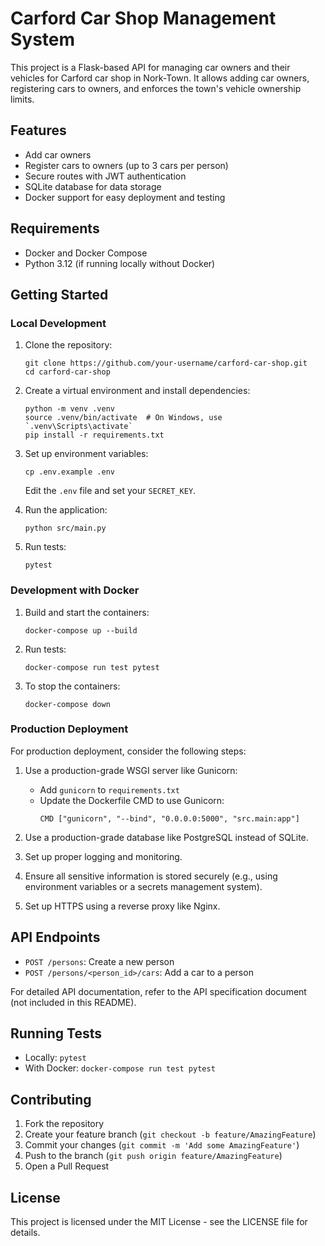 # Carford Car Shop Management System

This project is a Flask-based API for managing car owners and their vehicles for Carford car shop in Nork-Town. It allows adding car owners, registering cars to owners, and enforces the town's vehicle ownership limits.

## Features

- Add car owners
- Register cars to owners (up to 3 cars per person)
- Secure routes with JWT authentication
- SQLite database for data storage
- Docker support for easy deployment and testing

## Requirements

- Docker and Docker Compose
- Python 3.12 (if running locally without Docker)

## Getting Started

### Local Development

1. Clone the repository:
   ```
   git clone https://github.com/your-username/carford-car-shop.git
   cd carford-car-shop
   ```

2. Create a virtual environment and install dependencies:
   ```
   python -m venv .venv
   source .venv/bin/activate  # On Windows, use `.venv\Scripts\activate`
   pip install -r requirements.txt
   ```

3. Set up environment variables:
   ```
   cp .env.example .env
   ```
   Edit the `.env` file and set your `SECRET_KEY`.

4. Run the application:
   ```
   python src/main.py
   ```

5. Run tests:
   ```
   pytest
   ```

### Development with Docker

1. Build and start the containers:
   ```
   docker-compose up --build
   ```

2. Run tests:
   ```
   docker-compose run test pytest
   ```

3. To stop the containers:
   ```
   docker-compose down
   ```

### Production Deployment

For production deployment, consider the following steps:

1. Use a production-grade WSGI server like Gunicorn:
   - Add `gunicorn` to `requirements.txt`
   - Update the Dockerfile CMD to use Gunicorn:
     ```
     CMD ["gunicorn", "--bind", "0.0.0.0:5000", "src.main:app"]
     ```

2. Use a production-grade database like PostgreSQL instead of SQLite.

3. Set up proper logging and monitoring.

4. Ensure all sensitive information is stored securely (e.g., using environment variables or a secrets management system).

5. Set up HTTPS using a reverse proxy like Nginx.

## API Endpoints

- `POST /persons`: Create a new person
- `POST /persons/<person_id>/cars`: Add a car to a person

For detailed API documentation, refer to the API specification document (not included in this README).

## Running Tests

- Locally: `pytest`
- With Docker: `docker-compose run test pytest`

## Contributing

1. Fork the repository
2. Create your feature branch (`git checkout -b feature/AmazingFeature`)
3. Commit your changes (`git commit -m 'Add some AmazingFeature'`)
4. Push to the branch (`git push origin feature/AmazingFeature`)
5. Open a Pull Request

## License

This project is licensed under the MIT License - see the LICENSE file for details.